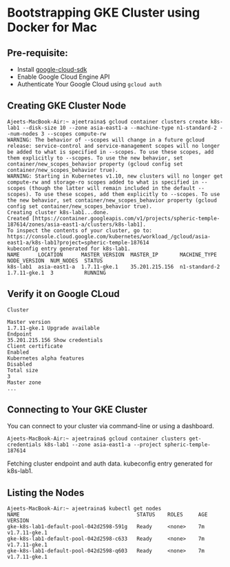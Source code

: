 # Bootstrapping GKE Cluster using Docker for Mac

## Pre-requisite:

- Install [google-cloud-sdk](https://cloud.google.com/sdk/docs/quickstart-macos)
- Enable Google Cloud Engine API
- Authenticate Your Google Cloud using `gcloud auth`

## Creating GKE Cluster Node

```
Ajeets-MacBook-Air:~ ajeetraina$ gcloud container clusters create k8s-lab1 --disk-size 10 --zone asia-east1-a --machine-type n1-standard-2 --num-nodes 3 --scopes compute-rw
WARNING: The behavior of --scopes will change in a future gcloud release: service-control and service-management scopes will no longer be added to what is specified in --scopes. To use these scopes, add them explicitly to --scopes. To use the new behavior, set container/new_scopes_behavior property (gcloud config set container/new_scopes_behavior true).
WARNING: Starting in Kubernetes v1.10, new clusters will no longer get compute-rw and storage-ro scopes added to what is specified in --scopes (though the latter will remain included in the default --scopes). To use these scopes, add them explicitly to --scopes. To use the new behavior, set container/new_scopes_behavior property (gcloud config set container/new_scopes_behavior true).
Creating cluster k8s-lab1...done.
Created [https://container.googleapis.com/v1/projects/spheric-temple-187614/zones/asia-east1-a/clusters/k8s-lab1].
To inspect the contents of your cluster, go to: https://console.cloud.google.com/kubernetes/workload_/gcloud/asia-east1-a/k8s-lab1?project=spheric-temple-187614
kubeconfig entry generated for k8s-lab1.
NAME      LOCATION      MASTER_VERSION  MASTER_IP       MACHINE_TYPE   NODE_VERSION  NUM_NODES  STATUS
k8s-lab1  asia-east1-a  1.7.11-gke.1    35.201.215.156  n1-standard-2  1.7.11-gke.1  3          RUNNING
```

## Verify it on Google CLoud

```
Cluster

Master version	
1.7.11-gke.1 Upgrade available
Endpoint	
35.201.215.156 Show credentials
Client certificate	
Enabled
Kubernetes alpha features	
Disabled
Total size	
3
Master zone	
...
```

## Connecting to Your GKE Cluster 

You can connect to your cluster via command-line or using a dashboard.

```
Ajeets-MacBook-Air:~ ajeetraina$ gcloud container clusters get-credentials k8s-lab1 --zone asia-east1-a --project spheric-temple-187614
```

Fetching cluster endpoint and auth data.
kubeconfig entry generated for k8s-lab1.

## Listing the Nodes

```
Ajeets-MacBook-Air:~ ajeetraina$ kubectl get nodes
NAME                                      STATUS    ROLES     AGE       VERSION
gke-k8s-lab1-default-pool-042d2598-591g   Ready     <none>    7m        v1.7.11-gke.1
gke-k8s-lab1-default-pool-042d2598-c633   Ready     <none>    7m        v1.7.11-gke.1
gke-k8s-lab1-default-pool-042d2598-q603   Ready     <none>    7m        v1.7.11-gke.1
  
```
